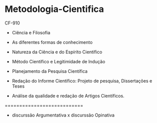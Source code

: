 # Metodologia-Cientifica

CF-910

- Ciência e Filosofia

- As diferentes formas de conhecimento

- Natureza da Ciência e do Espírito Científico

- Método Científico e Legitimidade de Indução

- Planejamento da Pesquisa Científica

- Redação do Informe Científico: Projeto de pesquisa, Dissertações e Teses

- Análise da qualidade e redação de Artigos Científicos.

===========================


- discurssão Argumentativa x discurssão Opinativa
